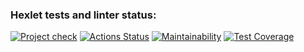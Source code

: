 ### Hexlet tests and linter status:
[![Project check](https://github.com/zavr1k/python-project-lvl3/actions/workflows/project-check.yml/badge.svg?branch=main)](https://github.com/zavr1k/python-project-lvl3/actions/workflows/project-check.yml)
[![Actions Status](https://github.com/zavr1k/python-project-lvl3/workflows/hexlet-check/badge.svg)](https://github.com/zavr1k/python-project-lvl3/actions)
[![Maintainability](https://api.codeclimate.com/v1/badges/55b6ef5c5fee02b4617f/maintainability)](https://codeclimate.com/github/zavr1k/python-project-lvl3/maintainability)
[![Test Coverage](https://api.codeclimate.com/v1/badges/55b6ef5c5fee02b4617f/test_coverage)](https://codeclimate.com/github/zavr1k/python-project-lvl3/test_coverage)
